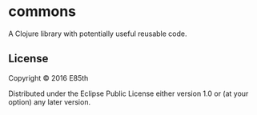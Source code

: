# commons

A Clojure library with potentially useful reusable code.

## License

Copyright © 2016 E85th

Distributed under the Eclipse Public License either version 1.0 or (at
your option) any later version.
